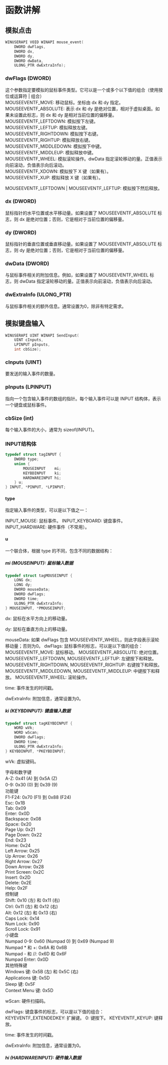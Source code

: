 # 函数讲解

## 模拟点击

~~~ c
WINUSERAPI VOID WINAPI mouse_event(
    DWORD dwFlags,
    DWORD dx,
    DWORD dy,
    DWORD dwData,
    ULONG_PTR dwExtraInfo);
~~~

### dwFlags (DWORD)

这个参数指定要模拟的鼠标事件类型。它可以是一个或多个以下值的组合（使用按位或运算符 | 组合）  
MOUSEEVENTF_MOVE: 移动鼠标。坐标由 dx 和 dy 指定。  
MOUSEEVENTF_ABSOLUTE: 表示 dx 和 dy 是绝对位置，相对于虚拟桌面。如果未设置此标志，则 dx 和 dy 是相对当前位置的偏移量。  
MOUSEEVENTF_LEFTDOWN: 模拟按下左键。  
MOUSEEVENTF_LEFTUP: 模拟释放左键。  
MOUSEEVENTF_RIGHTDOWN: 模拟按下右键。  
MOUSEEVENTF_RIGHTUP: 模拟释放右键。  
MOUSEEVENTF_MIDDLEDOWN: 模拟按下中键。  
MOUSEEVENTF_MIDDLEUP: 模拟释放中键。  
MOUSEEVENTF_WHEEL: 模拟滚轮操作。dwData 指定滚轮移动的量。正值表示向前滚动，负值表示向后滚动。  
MOUSEEVENTF_XDOWN: 模拟按下 X 键（如果有）。  
MOUSEEVENTF_XUP: 模拟释放 X 键（如果有）。

MOUSEEVENTF_LEFTDOWN | MOUSEEVENTF_LEFTUP: 模拟按下然后释放。

### dx (DWORD)

鼠标指针的水平位置或水平移动量。如果设置了 MOUSEEVENTF_ABSOLUTE 标志，则 dx 是绝对位置；否则，它是相对于当前位置的偏移量。

### dy (DWORD)

鼠标指针的垂直位置或垂直移动量。如果设置了 MOUSEEVENTF_ABSOLUTE 标志，则 dy 是绝对位置；否则，它是相对于当前位置的偏移量。

### dwData (DWORD)

与鼠标事件相关的附加信息。例如，如果设置了 MOUSEEVENTF_WHEEL 标志，则 dwData 指定滚轮移动的量。正值表示向前滚动，负值表示向后滚动。

### dwExtraInfo (ULONG_PTR)

与鼠标事件相关的额外信息。通常设置为0，除非有特定需求。

## 模拟键盘输入

~~~c
WINUSERAPI UINT WINAPI SendInput(
    UINT cInputs,
    LPINPUT pInputs,
    int cbSize);
~~~

### cInputs (UINT)

要发送的输入事件的数量。

### pInputs (LPINPUT)

指向一个包含输入事件的数组的指针。每个输入事件可以是 INPUT 结构体，表示一个键盘或鼠标事件。

### cbSize (int)

每个输入事件的大小，通常为 sizeof(INPUT)。

### INPUT结构体

~~~c
typedef struct tagINPUT {
    DWORD type;
    union {
        MOUSEINPUT    mi;
        KEYBDINPUT    ki;
        HARDWAREINPUT hi;
    } u;
} INPUT, *PINPUT, *LPINPUT;
~~~

#### type

指定输入事件的类型，可以是以下值之一：

INPUT_MOUSE: 鼠标事件。
INPUT_KEYBOARD: 键盘事件。
INPUT_HARDWARE: 硬件事件（不常用）。

#### u

一个联合体，根据 type 的不同，包含不同的数据结构：

##### mi (MOUSEINPUT): 鼠标输入数据

~~~c
typedef struct tagMOUSEINPUT {
    LONG dx;
    LONG dy;
    DWORD mouseData;
    DWORD dwFlags;
    DWORD time;
    ULONG_PTR dwExtraInfo;
} MOUSEINPUT, *PMOUSEINPUT;
~~~

dx: 鼠标在水平方向上的移动量。

dy: 鼠标在垂直方向上的移动量。

mouseData: 如果 dwFlags 包含 MOUSEEVENTF_WHEEL，则此字段表示滚轮移动量；否则为0。
dwFlags: 鼠标事件的标志，可以是以下值的组合：
MOUSEEVENTF_MOVE: 鼠标移动。
MOUSEEVENTF_ABSOLUTE: 绝对位置。
MOUSEEVENTF_LEFTDOWN, MOUSEEVENTF_LEFTUP: 左键按下和释放。
MOUSEEVENTF_RIGHTDOWN, MOUSEEVENTF_RIGHTUP: 右键按下和释放。
MOUSEEVENTF_MIDDLEDOWN, MOUSEEVENTF_MIDDLEUP: 中键按下和释放。
MOUSEEVENTF_WHEEL: 滚轮操作。

time: 事件发生的时间戳。

dwExtraInfo: 附加信息，通常设置为0。

##### ki (KEYBDINPUT): 键盘输入数据

~~~c
typedef struct tagKEYBDINPUT {
    WORD wVk;
    WORD wScan;
    DWORD dwFlags;
    DWORD time;
    ULONG_PTR dwExtraInfo;
} KEYBDINPUT, *PKEYBDINPUT;
~~~

wVk: 虚拟键码。

字母和数字键  
A-Z: 0x41 (A) 到 0x5A (Z)  
0-9: 0x30 (0) 到 0x39 (9)  
功能键  
F1-F24: 0x70 (F1) 到 0x88 (F24)  
Esc: 0x1B  
Tab: 0x09  
Enter: 0x0D  
Backspace: 0x08  
Space: 0x20  
Page Up: 0x21  
Page Down: 0x22  
End: 0x23  
Home: 0x24  
Left Arrow: 0x25  
Up Arrow: 0x26  
Right Arrow: 0x27  
Down Arrow: 0x28  
Print Screen: 0x2C  
Insert: 0x2D  
Delete: 0x2E  
Help: 0x2F  
控制键  
Shift: 0x10 (左) 和 0x11 (右)  
Ctrl: 0x11 (左) 和 0x12 (右)  
Alt: 0x12 (左) 和 0x13 (右)  
Caps Lock: 0x14  
Num Lock: 0x90  
Scroll Lock: 0x91  
小键盘  
Numpad 0-9: 0x60 (Numpad 0) 到 0x69 (Numpad 9)  
Numpad * 和 +: 0x6A 和 0x6B  
Numpad - 和 //: 0x6D 和 0x6F  
Numpad Enter: 0x0D  
其他特殊键  
Windows 键: 0x5B (左) 和 0x5C (右)  
Applications 键: 0x5D  
Sleep 键: 0x5F  
Context Menu 键: 0x5D  

wScan: 硬件扫描码。

dwFlags: 键盘事件的标志，可以是以下值的组合：
KEYEVENTF_EXTENDEDKEY: 扩展键。
0: 键按下。
KEYEVENTF_KEYUP: 键释放。

time: 事件发生的时间戳。

dwExtraInfo: 附加信息，通常设置为0。

##### hi (HARDWAREINPUT): 硬件输入数据

